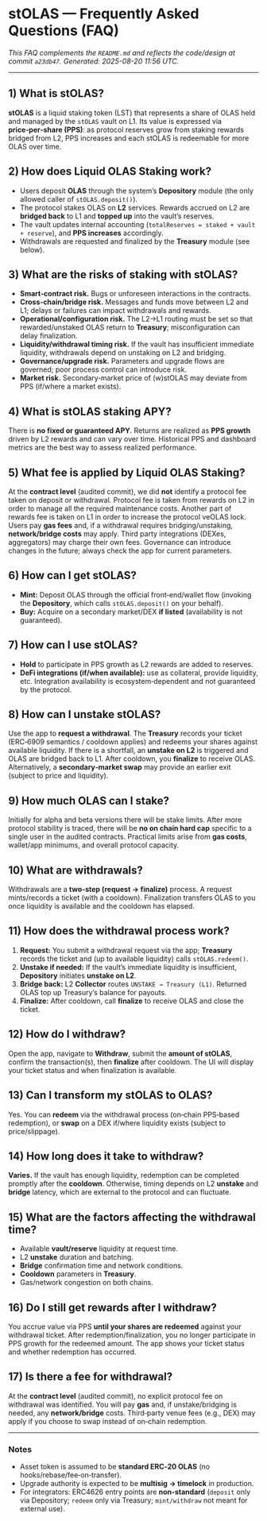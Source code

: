 # stOLAS — Frequently Asked Questions (FAQ)

*This FAQ complements the `README.md` and reflects the code/design at commit `a23db47`. Generated: 2025-08-20 11:56 UTC.*

---

## 1) What is stOLAS?
**stOLAS** is a liquid staking token (LST) that represents a share of OLAS held and managed by the `stOLAS` vault on L1.
Its value is expressed via **price‑per‑share (PPS)**: as protocol reserves grow from staking rewards bridged from L2,
PPS increases and each stOLAS is redeemable for more OLAS over time.

## 2) How does Liquid OLAS Staking work?
- Users deposit **OLAS** through the system’s **Depository** module (the only allowed caller of `stOLAS.deposit()`).
- The protocol stakes OLAS on **L2** services. Rewards accrued on L2 are **bridged back** to L1 and **topped up** into the vault’s reserves.
- The vault updates internal accounting (`totalReserves = staked + vault + reserve`), and **PPS increases** accordingly.
- Withdrawals are requested and finalized by the **Treasury** module (see below).

## 3) What are the risks of staking with stOLAS?
- **Smart‑contract risk.** Bugs or unforeseen interactions in the contracts.
- **Cross‑chain/bridge risk.** Messages and funds move between L2 and L1; delays or failures can impact withdrawals and rewards.
- **Operational/configuration risk.** The L2→L1 routing must be set so that rewarded/unstaked OLAS return to **Treasury**; misconfiguration can delay finalization.
- **Liquidity/withdrawal timing risk.** If the vault has insufficient immediate liquidity, withdrawals depend on unstaking on L2 and bridging.
- **Governance/upgrade risk.** Parameters and upgrade flows are governed; poor process control can introduce risk.
- **Market risk.** Secondary‑market price of (w)stOLAS may deviate from PPS (if/where a market exists).

## 4) What is stOLAS staking APY?
There is **no fixed or guaranteed APY**. 
Returns are realized as **PPS growth** driven by L2 rewards and can vary over time. 
Historical PPS and dashboard metrics are the best way to assess realized performance.

## 5) What fee is applied by Liquid OLAS Staking?
At the **contract level** (audited commit), we did **not** identify a protocol fee taken on deposit or withdrawal. 
Protocol fee is taken from rewards on L2 in order to manage all the required maintenance costs. Another part of rewards fee is taken on L1 in order to increase the protocol veOLAS lock.
Users pay **gas fees** and, if a withdrawal requires bridging/unstaking, **network/bridge costs** may apply. 
Third party integrations (DEXes, aggregators) may charge their own fees. Governance can introduce changes in the future; always check the app for current parameters.

## 6) How can I get stOLAS?
- **Mint:** Deposit OLAS through the official front‑end/wallet flow (invoking the **Depository**, which calls `stOLAS.deposit()` on your behalf).
- **Buy:** Acquire on a secondary market/DEX **if listed** (availability is not guaranteed).

## 7) How can I use stOLAS?
- **Hold** to participate in PPS growth as L2 rewards are added to reserves.
- **DeFi integrations (if/when available):** use as collateral, provide liquidity, etc. Integration availability is ecosystem‑dependent and not guaranteed by the protocol.

## 8) How can I unstake stOLAS?
Use the app to **request a withdrawal**. The **Treasury** records your ticket (ERC‑6909 semantics / cooldown applies)
and redeems your shares against available liquidity. If there is a shortfall, an **unstake on L2** is triggered and OLAS
are bridged back to L1. After cooldown, you **finalize** to receive OLAS. Alternatively, a **secondary‑market swap**
may provide an earlier exit (subject to price and liquidity).

## 9) How much OLAS can I stake?
Initially for alpha and beta versions there will be stake limits. After more protocol stability is traced, there will be
**no on chain hard cap** specific to a single user in the audited contracts. Practical limits arise from **gas costs**,
wallet/app minimums, and overall protocol capacity.

## 10) What are withdrawals?
Withdrawals are a **two‑step (request → finalize)** process. A request mints/records a ticket (with a cooldown).
Finalization transfers OLAS to you once liquidity is available and the cooldown has elapsed.

## 11) How does the withdrawal process work?
1. **Request:** You submit a withdrawal request via the app; **Treasury** records the ticket and (up to available liquidity) calls `stOLAS.redeem()`.
2. **Unstake if needed:** If the vault’s immediate liquidity is insufficient, **Depository** initiates **unstake on L2**.
3. **Bridge back:** L2 **Collector** routes `UNSTAKE → Treasury (L1)`. Returned OLAS top up Treasury’s balance for payouts.
4. **Finalize:** After cooldown, call **finalize** to receive OLAS and close the ticket.

## 12) How do I withdraw?
Open the app, navigate to **Withdraw**, submit the **amount of stOLAS**, confirm the transaction(s), then **finalize** after cooldown.
The UI will display your ticket status and when finalization is available.

## 13) Can I transform my stOLAS to OLAS?
Yes. You can **redeem** via the withdrawal process (on‑chain PPS‑based redemption), or **swap** on a DEX if/where liquidity exists (subject to price/slippage).

## 14) How long does it take to withdraw?
**Varies.** If the vault has enough liquidity, redemption can be completed promptly after the **cooldown**.
Otherwise, timing depends on L2 **unstake** and **bridge** latency, which are external to the protocol and can fluctuate.

## 15) What are the factors affecting the withdrawal time?
- Available **vault/reserve** liquidity at request time.
- L2 **unstake** duration and batching.
- **Bridge** confirmation time and network conditions.
- **Cooldown** parameters in **Treasury**.
- Gas/network congestion on both chains.

## 16) Do I still get rewards after I withdraw?
You accrue value via PPS **until your shares are redeemed** against your withdrawal ticket. After redemption/finalization,
you no longer participate in PPS growth for the redeemed amount. The app shows your ticket status and whether redemption has occurred.

## 17) Is there a fee for withdrawal?
At the **contract level** (audited commit), no explicit protocol fee on withdrawal was identified. You will pay **gas** and,
if unstake/bridging is needed, any **network/bridge** costs. Third‑party venue fees (e.g., DEX) may apply if you choose to swap
instead of on‑chain redemption.

---

### Notes
- Asset token is assumed to be **standard ERC‑20 OLAS** (no hooks/rebase/fee‑on‑transfer).
- Upgrade authority is expected to be **multisig → timelock** in production.
- For integrators: ERC4626 entry points are **non‑standard** (`deposit` only via Depository; `redeem` only via Treasury; `mint/withdraw` not meant for external use).


